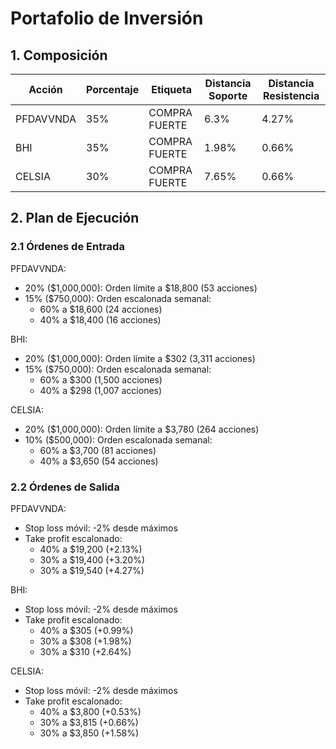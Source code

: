 # Portafolio de Inversión

## 1. Composición

| Acción | Porcentaje | Etiqueta | Distancia Soporte | Distancia Resistencia |
|--------|------------|----------|-------------------|----------------------|
| PFDAVVNDA | 35% | COMPRA FUERTE | 6.3% | 4.27% |
| BHI | 35% | COMPRA FUERTE | 1.98% | 0.66% |
| CELSIA | 30% | COMPRA FUERTE | 7.65% | 0.66% |

## 2. Plan de Ejecución

### 2.1 Órdenes de Entrada

PFDAVVNDA:
- 20% ($1,000,000): Orden límite a $18,800 (53 acciones)
- 15% ($750,000): Orden escalonada semanal:
  * 60% a $18,600 (24 acciones)
  * 40% a $18,400 (16 acciones)

BHI:
- 20% ($1,000,000): Orden límite a $302 (3,311 acciones)
- 15% ($750,000): Orden escalonada semanal:
  * 60% a $300 (1,500 acciones)
  * 40% a $298 (1,007 acciones)

CELSIA:
- 20% ($1,000,000): Orden límite a $3,780 (264 acciones)
- 10% ($500,000): Orden escalonada semanal:
  * 60% a $3,700 (81 acciones)
  * 40% a $3,650 (54 acciones)

### 2.2 Órdenes de Salida

PFDAVVNDA:
- Stop loss móvil: -2% desde máximos
- Take profit escalonado:
  * 40% a $19,200 (+2.13%)
  * 30% a $19,400 (+3.20%)
  * 30% a $19,540 (+4.27%)

BHI:
- Stop loss móvil: -2% desde máximos
- Take profit escalonado:
  * 40% a $305 (+0.99%)
  * 30% a $308 (+1.98%)
  * 30% a $310 (+2.64%)

CELSIA:
- Stop loss móvil: -2% desde máximos
- Take profit escalonado:
  * 40% a $3,800 (+0.53%)
  * 30% a $3,815 (+0.66%)
  * 30% a $3,850 (+1.58%) 